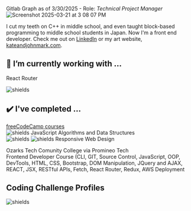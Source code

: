 Gitlab Graph as of 3/30/2025 - Role: *Technical Project Manager*
![Screenshot 2025-03-21 at 3 08 07 PM](https://github.com/user-attachments/assets/895d78cc-015e-44e0-a500-3284789c17d9)

I cut my teeth on C++ in middle school, and even taught block-based programming to middle school students in Japan.  Now I'm a front end developer.  Check me out on [LinkedIn](https://www.linkedin.com/in/johnmarkrhoades/) or my art website, [kateandjohnmark.com](https://www.kateandjohnmark.com/).

## 🌱 I’m currently working with ...

React Router

![shields](https://img.shields.io/github/last-commit/jmrhadz/Perf-Exhaust-pulse)

## ✔️ I've completed ...

[freeCodeCamp courses](https://www.freecodecamp.org/)  
![shields](https://img.shields.io/badge/javascript-yellow)   JavaScript Algorithms and Data Structures  
![shields](https://img.shields.io/badge/html-orange) ![shields](https://img.shields.io/badge/css-blue)   Responsive Web Design 

Ozarks Tech Comunity College via Promineo Tech    
Frontend Developer Course (CLI, GIT, Source Control, JavaScript, OOP, DevTools, HTML, CSS, Bootstrap, DOM Manipulation, JQuery and AJAX, REACT, JSX, RESTful APIs, Fetch, React Router, Redux, AWS Deployment

## Coding Challenge Profiles
![shields](https://www.codewars.com/users/jmrhadz/badges/small)
